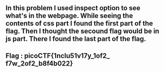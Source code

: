 In this problem I used inspect option to see what's in the webpage.
While seeing the contents of css part I found the first part of the flag.
Then I thought the secound flag would be in js part.
There I found the last part of the flag.
----------------------
Flag : picoCTF{1nclu51v17y_1of2_ f7w_2of2_b8f4b022}
---------------------- 
